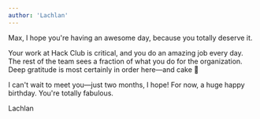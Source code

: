 ```yaml
---
author: 'Lachlan'
---
```


Max, I hope you're having an awesome day, because you totally deserve it. 

Your work at Hack Club is critical, and you do an amazing job every day. The
rest of the team sees a fraction of what you do for the organization. Deep
gratitude is most certainly in order here—and cake 🍰

I can't wait to meet you—just two months, I hope! For now, a huge happy
birthday. You're totally fabulous.

Lachlan
